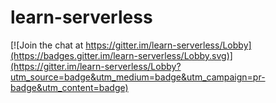# learn-serverless

[![Join the chat at https://gitter.im/learn-serverless/Lobby](https://badges.gitter.im/learn-serverless/Lobby.svg)](https://gitter.im/learn-serverless/Lobby?utm_source=badge&utm_medium=badge&utm_campaign=pr-badge&utm_content=badge)